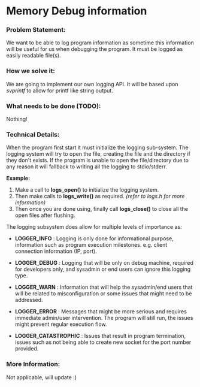 # Memory Debug information

### Problem Statement:
We want to be able to log program information as sometime this information will be useful for us when debugging the program. It must be logged as easily readable file(s). 

### How we solve it:
We are going to implement our own logging API. It will be based upon *svprintf* to allow for printf like string output. 

### What needs to be done (TODO): 
Nothing!

### Technical Details:
When the program first start it must initialize the logging sub-system. The logging system will try to open the file, creating the file and the directory if they don't exists. If the program is unable to open the file/directory due to any reason it will fallback to writing all the logging to stdio/stderr.
 
**Example:** 
1. Make a call to **logs_open()** to initialize the logging system. 
2. Then make calls to **logs_write()** as required. *(refer to logs.h for more information)*
3. Then once you are done using, finally call **logs_close()** to close all the open files after flushing.

The logging subsystem does allow for multiple levels of importance as:
* **LOGGER_INFO** : 
Logging is only done for informational purpose, information such as program execution milestones. e.g. client connection information (IP, port).

* **LOGGER_DEBUG** : 
Logging that will be only on debug machine, required for developers only, and sysadmin or end users can ignore this logging type.

* **LOGGER_WARN** :
Information that will help the sysadmin/end users that will be related to misconfiguration or some issues that might need to be addressed.

* **LOGGER_ERROR** :
Messages that might be more serious and requires immediate admin/user intervention. The program will still run, the issues might prevent regular execution flow.

* **LOGGER_CATASTROPHIC** :
Issues that result in program termination, issues such as not being able to create new socket for the port number provided. 

### More Information: 

Not applicable, will update :)
